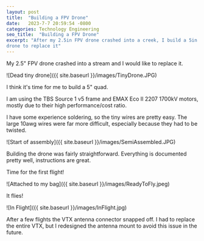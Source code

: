 ```yaml
---
layout: post
title:  "Building a FPV Drone"
date:   2023-7-7 20:59:54 -0800
categories: Technology Engineering
seo_title:  "Building a FPV Drone"
excerpt: "After my 2.5in FPV drone crashed into a creek, I build a 5in
drone to replace it"
---
```


My 2.5" FPV drone crashed into a stream and I would like to replace it.

![Dead tiny drone]({{ site.baseurl }}/images/TinyDrone.JPG)

I think it's time for me to build a 5" quad.

I am using the TBS Source 1 v5 frame and EMAX Eco II 2207 1700kV motors,
mostly due to their high performance/cost ratio.

I have some experience soldering, so the tiny wires are pretty easy. The
large 10awg wires were far more difficult, especially because they had
to be twisted.

![Start of assembly]({{ site.baseurl }}/images/SemiAssembled.JPG)

Building the drone was fairly straightforward. Everything is documented
pretty well, instructions are great.

Time for the first flight!

![Attached to my bag]({{ site.baseurl }}/images/ReadyToFly.jpeg)

It flies! 

![In Flight]({{ site.baseurl }}/images/InFlight.jpg)

After a few flights the VTX antenna connector snapped off. I had to
replace the entire VTX, but I redesigned the antenna mount to avoid
this issue in the future.
